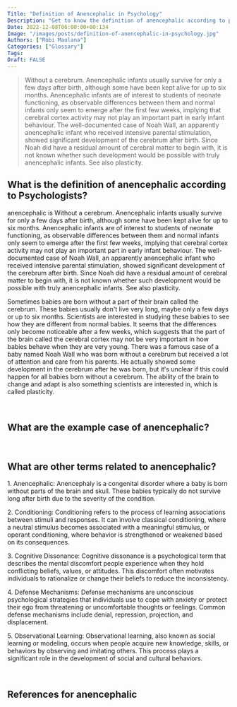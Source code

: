 ```yaml
---
Title: "Definition of Anencephalic in Psychology"
Description: "Get to know the definition of anencephalic according to psychologists."
Date: 2022-12-08T06:00:00+00:134
Image: "/images/posts/definition-of-anencephalic-in-psychology.jpg"
Authors: ["Robi Maulana"]
Categories: ["Glossary"]
Tags: 
Draft: FALSE
---
```





> Without a cerebrum. Anencephalic infants usually survive for only a few days after birth, although some have been kept alive for up to six months. Anencephalic infants are of interest to students of neonate functioning, as observable differences between them and normal infants only seem to emerge after the first few weeks, implying that cerebral cortex activity may not play an important part in early infant behaviour. The well-documented case of Noah Wall, an apparently anencephalic infant who received intensive parental stimulation, showed significant development of the cerebrum after birth. Since Noah did have a residual amount of cerebral matter to begin with, it is not known whether such development would be possible with truly anencephalic infants. See also plasticity.

## What is the definition of anencephalic according to Psychologists?

anencephalic is Without a cerebrum. Anencephalic infants usually survive for only a few days after birth, although some have been kept alive for up to six months. Anencephalic infants are of interest to students of neonate functioning, as observable differences between them and normal infants only seem to emerge after the first few weeks, implying that cerebral cortex activity may not play an important part in early infant behaviour. The well-documented case of Noah Wall, an apparently anencephalic infant who received intensive parental stimulation, showed significant development of the cerebrum after birth. Since Noah did have a residual amount of cerebral matter to begin with, it is not known whether such development would be possible with truly anencephalic infants. See also plasticity.

Sometimes babies are born without a part of their brain called the cerebrum. These babies usually don't live very long, maybe only a few days or up to six months. Scientists are interested in studying these babies to see how they are different from normal babies. It seems that the differences only become noticeable after a few weeks, which suggests that the part of the brain called the cerebral cortex may not be very important in how babies behave when they are very young. There was a famous case of a baby named Noah Wall who was born without a cerebrum but received a lot of attention and care from his parents. He actually showed some development in the cerebrum after he was born, but it's unclear if this could happen for all babies born without a cerebrum. The ability of the brain to change and adapt is also something scientists are interested in, which is called plasticity.

 

## What are the example case of anencephalic?

 

## What are other terms related to anencephalic?

1\. Anencephalic: Anencephaly is a congenital disorder where a baby is born without parts of the brain and skull. These babies typically do not survive long after birth due to the severity of the condition.

2\. Conditioning: Conditioning refers to the process of learning associations between stimuli and responses. It can involve classical conditioning, where a neutral stimulus becomes associated with a meaningful stimulus, or operant conditioning, where behavior is strengthened or weakened based on its consequences.

3\. Cognitive Dissonance: Cognitive dissonance is a psychological term that describes the mental discomfort people experience when they hold conflicting beliefs, values, or attitudes. This discomfort often motivates individuals to rationalize or change their beliefs to reduce the inconsistency.

4\. Defense Mechanisms: Defense mechanisms are unconscious psychological strategies that individuals use to cope with anxiety or protect their ego from threatening or uncomfortable thoughts or feelings. Common defense mechanisms include denial, repression, projection, and displacement.

5\. Observational Learning: Observational learning, also known as social learning or modeling, occurs when people acquire new knowledge, skills, or behaviors by observing and imitating others. This process plays a significant role in the development of social and cultural behaviors.

 

## References for anencephalic
